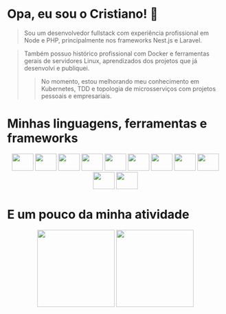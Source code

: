 # Opa, eu sou o Cristiano! 🍒

> Sou um desenvolvedor fullstack com experiência profissional em Node e PHP, principalmente nos frameworks Nest.js e Laravel.

> Também possuo histórico profissional com Docker e ferramentas gerais de servidores Linux, aprendizados dos projetos que já desenvolvi e publiquei.
>> No momento, estou melhorando meu conhecimento em Kubernetes, TDD e topologia de microsserviços com projetos pessoais e empresariais.

# Minhas linguagens, ferramentas e frameworks

<div align="center" width:"100%">
  <img height="40" width="50" src="https://cdn.jsdelivr.net/gh/devicons/devicon/icons/php/php-original.svg" />
  <img height="40" width="50" src="https://cdn.jsdelivr.net/gh/devicons/devicon/icons/javascript/javascript-plain.svg" />
  <img height="40" width="50" src="https://cdn.jsdelivr.net/gh/devicons/devicon/icons/typescript/typescript-plain.svg" />
  <img height="40" width="50" src="https://cdn.jsdelivr.net/gh/devicons/devicon/icons/nodejs/nodejs-plain-wordmark.svg" />
  <img height="40" width="50" src="https://cdn.jsdelivr.net/gh/devicons/devicon/icons/nestjs/nestjs-plain-wordmark.svg" />
  <img height="40" width="50" src="https://cdn.jsdelivr.net/gh/devicons/devicon/icons/laravel/laravel-plain-wordmark.svg" />
  <img height="40" width="50" src="https://cdn.jsdelivr.net/gh/devicons/devicon/icons/nextjs/nextjs-original.svg" />
  <img height="40" width="50" src="https://cdn.jsdelivr.net/gh/devicons/devicon/icons/docker/docker-plain-wordmark.svg" />
  <img height="40" width="50" src="https://cdn.jsdelivr.net/gh/devicons/devicon/icons/kubernetes/kubernetes-plain.svg" />
  <img height="40" width="50" src="https://cdn.jsdelivr.net/gh/devicons/devicon/icons/linux/linux-plain.svg" />
  <img height="40" width="50" src="https://cdn.jsdelivr.net/gh/devicons/devicon/icons/git/git-original.svg" />
</div>

# E um pouco da minha atividade

<div align="center">
  <img height="180em" width:"50%" src="https://github-readme-stats.vercel.app/api?username=golldans&show_icons=true&bg_color=0d1117&icon_color=a3009b&border_color=c9d1d9&text_color=c9d1d9&title_color=c9d1d9&include_all_commits=true&count_private=true"/>
  <img height="180em" width:"50%" src="https://github-readme-stats.vercel.app/api/top-langs/?username=golldans&layout=compact&langs_count=7&bg_color=0d1117&icon_color=c9d1d9&border_color=c9d1d9&text_color=c9d1d9&title_color=c9d1d9"/>
</div>
